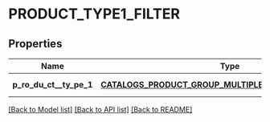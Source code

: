 # PRODUCT_TYPE1_FILTER

## Properties
Name | Type | Description | Notes
------------ | ------------- | ------------- | -------------
**p_ro_du_ct__ty_pe_1** | [**CATALOGS_PRODUCT_GROUP_MULTIPLE_STRING_LIST_CRITERIA**](.md) |  | [default to null]

[[Back to Model list]](../README.md#documentation-for-models) [[Back to API list]](../README.md#documentation-for-api-endpoints) [[Back to README]](../README.md)


